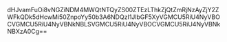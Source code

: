 dHJvamFuOi8vNGZiNDM4MWQtNTQyZS00ZTEzLThkZjQtZmRjNzAyZjY2ZWFkQDk5dHcwMi50ZnpoYy50b3A6NDQzI1JlbGF5XyVGMCU5RiU4NyVBOCVGMCU5RiU4NyVBNkNBLSVGMCU5RiU4NyVBOCVGMCU5RiU4NyVBNkNBXzA0Cg==